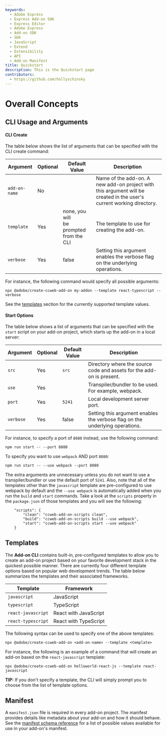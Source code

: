```yaml
---
keywords:
  - Adobe Express
  - Express Add-on SDK
  - Express Editor
  - Adobe Express
  - Add-on SDK
  - SDK
  - JavaScript
  - Extend
  - Extensibility
  - API
  - Add-on Manifest
title: Quickstart
description: This is the Quickstart page
contributors:
  - https://github.com/hollyschinsky
---
```


# Overall Concepts

## CLI Usage and Arguments

#### CLI Create
The table below shows the list of arguments that can be specified with the CLI create command:

| Argument      | Optional | Default Value                                | Description                                                                                                          |
| ------------- | -------- | -------------------------------------------- | -------------------------------------------------------------------------------------------------------------------- |
| `add-on-name` | No       |                                              | Name of the add-on. A new add-on project with this argument will be created in the user's current working directory. |
| `template`    | Yes      | none, you will<br/> be prompted from the CLI | The template to use for creating the add-on.                                                                         |
| `verbose`     | Yes      | false                                        | Setting this argument enables the verbose flag on the underlying operations.                                         |

For instance, the following command would specify all possible arguments:

    npx @adobe/create-ccweb-add-on my-addon --template react-typescript --verbose

<InlineAlert slots="text" variant="success"/>

See the [templates](../getting_started/concepts.md#templates) section for the currently supported template values.

#### Start Options
The table below shows a list of arguments that can be specified with the `start` script on your add-on project, which starts up the add-on in a local server:

| Argument  | Optional | Default Value | Description                                                                  |
| --------- | -------- | ------------- | ---------------------------------------------------------------------------- |
| `src`     | Yes      | `src`         | Directory where the source code and assets for the add-on is present.        |
| `use`     | Yes      |               | Transpiler/bundler to be used. For example, webpack.                         |
| `port`    | Yes      | `5241`        | Local development server port.                                               |
| `verbose` | Yes      | false         | Setting this argument enables the verbose flag on the underlying operations. |

For instance, to specify a port of `8080` instead, use the following command:

    npm run start -- --port 8080

To specify you want to use `webpack` AND port `8080`:

    npm run start -- --use webpack --port 8080

<InlineAlert slots="text" variant="info"/>

The extra arguments are unnecessary unless you do not want to use a transpiler/bundler or use the default port of `5241`. Also, note that all of the templates other than the `javascript` template are pre-configured to use webpack by default and the `--use webpack` is automatically added when you run the `build` and `start` commands. Take a look at the `scripts` property in the `package.json` of those templates and you will see the following:

```
    "scripts": {
        "clean": "ccweb-add-on-scripts clean",
        "build": "ccweb-add-on-scripts build --use webpack",
        "start": "ccweb-add-on-scripts start --use webpack"
    }
```

## Templates
The **Add-on CLI** contains built-in, pre-configured templates to allow you to create an add-on project based on your favorite development stack in the quickest possible manner. There are currently four different template options based on popular web development trends. The table below summarizes the templates and their associated frameworks.
<br/>


| Template         | Framework        |
| ---------------- | ---------------- |
| `javascript`       | JavaScript       |
| `typescript`       | TypeScript       |
| `react-javascript`  | React with JavaScript |
| `react-typescript` | React with TypeScript |


The following syntax can be used to specify one of the above templates:

    npx @adobe/create-ccweb-add-on <add-on-name> --template <template>

For instance, the following is an example of a command that will create an add-on based on the `react-javascript` template:

    npx @adobe/create-ccweb-add-on helloworld-react-js --template react-javascript


<InlineAlert slots="text" variant="success"/>

**TIP:** If you don't specify a template, the CLI will simply prompt you to choose from the list of template options.


## Manifest
A `manifest.json` file is required in every add-on project. The manifest provides details like metadata about your add-on and how it should behave. See the [manifest schema reference](../references/manifest.md) for a list of possible values available for use in your add-on's manifest. 




